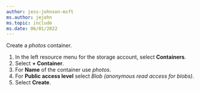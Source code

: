 ```yaml
---
author: jess-johnson-msft
ms.author: jejohn
ms.topic: include
ms.date: 06/01/2022
---
```


Create a *photos* container.

1. In the left resource menu for the storage account, select **Containers**.
1. Select **+ Container**.
1. For **Name** of the container use *photos*.
1. For **Public access level** select *Blob (anonymous read access for blobs)*.
1. Select **Create**.
